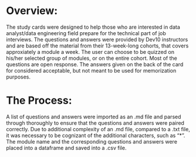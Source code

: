 # Overview:

The study cards were designed to help those who are interested in data analyst/data engineering field prepare for the technical part of job interviews. The questions and answers were provided by Dev10 instructors and are based off the material from their 13-week-long cohorts, that covers approxiately a module a week. The user can choose to be quizzed on his/her selected group of modules, or on the entire cohort. Most of the questions are open response. The answers given on the back of the card for considered acceptable, but not meant to be used for memorization purposes.

# The Process:

A list of questions and answers were imported as an .md file and parsed through thoroughly to ensure that the questions and answers were paired correctly. Due to additional complexity of an .md file, compared to a .txt file, it was necessary to be cognizant of the additional characters, such as “*”. The module name and the corresponding questions and answers were placed into a dataframe and saved into a .csv file.
